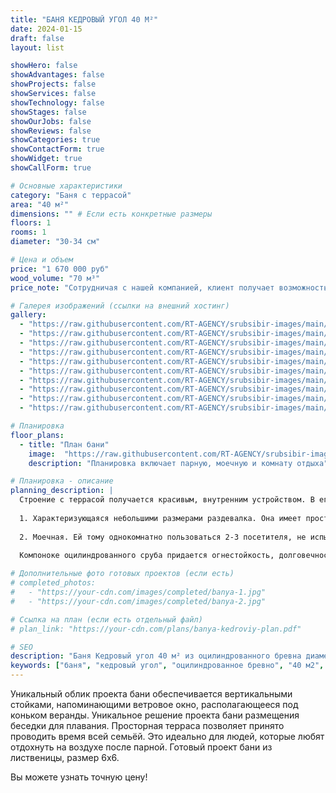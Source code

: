 ```yaml
---
title: "БАНЯ КЕДРОВЫЙ УГОЛ 40 М²"
date: 2024-01-15
draft: false
layout: list

showHero: false
showAdvantages: false
showProjects: false
showServices: false
showTechnology: false
showStages: false
showOurJobs: false
showReviews: false
showCategories: true
showContactForm: true
showWidget: true
showCallForm: true

# Основные характеристики
category: "Баня с террасой"
area: "40 м²"
dimensions: "" # Если есть конкретные размеры
floors: 1
rooms: 1
diameter: "30-34 см"

# Цена и объем
price: "1 670 000 руб"
wood_volume: "70 м³"
price_note: "Сотрудничая с нашей компанией, клиент получает возможность по хорошей цене заказать постройку на своем участке бани из сруба под ключ по заданее подготовленному проекту. Строительство будет осуществляться из круглого бревна кедрового дерева."

# Галерея изображений (ссылки на внешний хостинг)
gallery:
  - "https://raw.githubusercontent.com/RT-AGENCY/srubsibir-images/main/main/projects/banya-kedr/item-1.webp"
  - "https://raw.githubusercontent.com/RT-AGENCY/srubsibir-images/main/main/projects/banya-kedr/item-1-1.webp"
  - "https://raw.githubusercontent.com/RT-AGENCY/srubsibir-images/main/main/projects/banya-kedr/item-1-2.webp"
  - "https://raw.githubusercontent.com/RT-AGENCY/srubsibir-images/main/main/projects/banya-kedr/item-1-3.webp"
  - "https://raw.githubusercontent.com/RT-AGENCY/srubsibir-images/main/main/projects/banya-kedr/item-1-4.webp"
  - "https://raw.githubusercontent.com/RT-AGENCY/srubsibir-images/main/main/projects/banya-kedr/item-1-5.webp"
  - "https://raw.githubusercontent.com/RT-AGENCY/srubsibir-images/main/main/projects/banya-kedr/item-1-6.webp"
  - "https://raw.githubusercontent.com/RT-AGENCY/srubsibir-images/main/main/projects/banya-kedr/item-1-7.webp"
  - "https://raw.githubusercontent.com/RT-AGENCY/srubsibir-images/main/main/projects/banya-kedr/item-1-8.webp"
  - "https://raw.githubusercontent.com/RT-AGENCY/srubsibir-images/main/main/projects/banya-kedr/item-1-9.webp"

# Планировка
floor_plans:
  - title: "План бани"
    image:  "https://raw.githubusercontent.com/RT-AGENCY/srubsibir-images/main/main/projects/banya-kedr/item-1-9.webp"
    description: "Планировка включает парную, моечную и комнату отдыха"

# Планировка - описание
planning_description: |
  Строение с террасой получается красивым, внутренним устройством. В его состав входит несколько составляющих:
  
  1. Характеризующаяся небольшими размерами раздевалка. Она имеет просторное окно, выходящее на веранду. В ней может разместиться несколько человек.
  
  2. Моечная. Ей тому однокомнатно пользоваться 2-3 посетителя, не испытывая недостатка в свободном пространстве. Есть размещения широкого полка, позволяющего париться лежа.
  
  Компоноке оцилиндрованного сруба придается огнестойкость, долговечность, устойчивость к появлению плесени, влиянию насекомых. Это обеспечивает бане долгий эксплуатационный период.

# Дополнительные фото готовых проектов (если есть)
# completed_photos:
#   - "https://your-cdn.com/images/completed/banya-1.jpg"
#   - "https://your-cdn.com/images/completed/banya-2.jpg"

# Ссылка на план (если есть отдельный файл)
# plan_link: "https://your-cdn.com/plans/banya-kedroviy-plan.pdf"

# SEO
description: "Баня Кедровый угол 40 м² из оцилиндрованного бревна диаметром 30-34 см. Проект включает террасу, парную и комнату отдыха."
keywords: ["баня", "кедровый угол", "оцилиндрованное бревно", "40 м2", "терраса"]
---
```


Уникальный облик проекта бани обеспечивается вертикальными стойками, напоминающими ветровое окно, располагающееся под коньком веранды. Уникальное решение проекта бани размещения беседки для плавания. Просторная терраса позволяет принято проводить время всей семьёй. Это идеально для людей, которые любят отдохнуть на воздухе после парной. Готовый проект бани из лиственицы, размер 6х6.

Вы можете узнать точную цену!